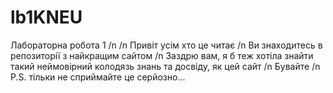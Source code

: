# lb1KNEU
Лабораторна робота 1 /n
/n Привіт усім хто це читає
/n Ви знаходитесь в репозиторії з найкращим сайтом 
/n Заздрю вам, я б теж хотіла знайти такий неймовірний колодязь знань та досвіду, як цей сайт 
/n Бувайте 
/n P.S. тільки не сприймайте це серйозно... 
